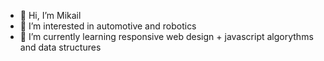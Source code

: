 - 👋 Hi, I’m Mikail
- 👀 I’m interested in automotive and robotics
- 🌱 I’m currently learning responsive web design + javascript algorythms and data structures
